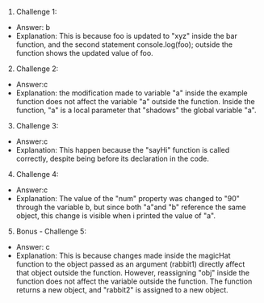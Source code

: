 1. Challenge 1:
  - Answer: b
  - Explanation: This is because foo is updated to "xyz" inside the bar function, and the second statement console.log(foo); outside the function shows the updated value of foo. 


2. Challenge 2:
  - Answer:c
  - Explanation: the modification made to variable "a" inside the example function does not affect the variable "a" outside the function. Inside the function, "a" is a local parameter that "shadows" the global variable "a".


3. Challenge 3:
  - Answer:c
  - Explanation: This happen because the "sayHi" function is called correctly, despite being before its declaration in the code.


4. Challenge 4:
  - Answer:c
  - Explanation: The value of the "num" property was changed to "90" through the variable b, but since both "a"and "b" reference the same object, this change is visible when i printed the value of "a".


5. Bonus - Challenge 5:
  - Answer: c
  - Explanation:
This is because changes made inside the magicHat function to the object passed as an argument (rabbit1) directly affect that object outside the function. However, reassigning "obj" inside the function does not affect the variable outside the function. The function returns a new object, and "rabbit2" is assigned to a new object.

